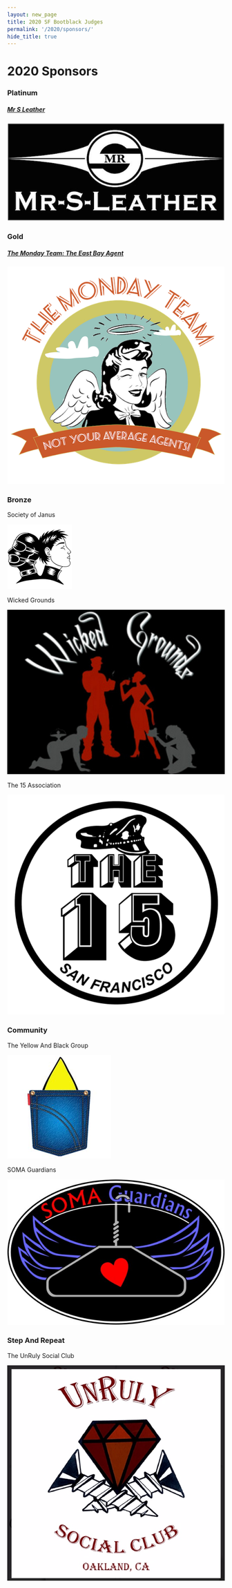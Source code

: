 ```yaml
---
layout: new_page
title: 2020 SF Bootblack Judges
permalink: '/2020/sponsors/'
hide_title: true
---
```


<h1 class="mt-5 text-center"> 2020 Sponsors </h1>

<h3>Platinum </h3>
<div class="row">
  <div class="col-6">
    <h5><a href="http://www.mr-s-leather.com"> Mr S Leather </a></h5>
    <img class="img-fluid" src="/images/2020/sponsors/mr_s.jpg" >
  </div>
</div>

<h3 class="mt-5">Gold </h3>
<div class="row">
  <div class="col-5">
    <h5><a href="http://theeastbayagent.com"> The Monday Team: The East Bay Agent </a></h5>
    <a href="http://theeastbayagent.com">
      <img class="img-fluid" src="/images/2020/sponsors/monday-team.png" >
    </a>
  </div>
</div>

<h3 class="mt-5">Bronze </h3>
<div class="row">
  <div class="col-sm-3">
    <p> Society of Janus </p>
    <img class="img-fluid" src="/images/2020/sponsors/soj.png" >
  </div>
  <div class="col-sm-3">
    <p> Wicked Grounds </p>
    <img class="img-fluid" src="/images/2020/sponsors/wicked_grounds.jpg" >
  </div>
  <div class="col-sm-3">
    <p> The 15 Association </p>
    <img class="img-fluid" src="/images/2020/sponsors/15_association.png" >
  </div>
</div>

<h3 class="mt-5">Community </h3>
<div class="row">
  <div class="col-sm-3">
    <p> The Yellow And Black Group </p>
    <img class="img-fluid" src="/images/2020/sponsors/yellow&black.jpg" >
  </div>
  <div class="col-sm-3">
    <p> SOMA Guardians </p>
    <img class="img-fluid" src="/images/2020/sponsors/soma_guardians.jpg" >
  </div>
</div>

<h3 class="mt-5">Step And Repeat </h3>
<div class="row">
  <div class="col-sm-3">
    <p> The UnRuly Social Club</p>
    <img class="img-fluid" src="/images/2020/sponsors/UnRuly.jpeg" >
  </div>
</div>
